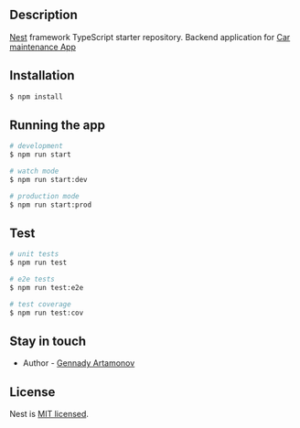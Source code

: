 ## Description

[Nest](https://github.com/nestjs/nest) framework TypeScript starter repository.
Backend application for [Car maintenance App](https://github.com/mkinitcpio/car-maintenance)


## Installation

```bash
$ npm install
```

## Running the app

```bash
# development
$ npm run start

# watch mode
$ npm run start:dev

# production mode
$ npm run start:prod
```

## Test

```bash
# unit tests
$ npm run test

# e2e tests
$ npm run test:e2e

# test coverage
$ npm run test:cov
```

## Stay in touch

- Author - [Gennady Artamonov](https://github.com/cyclon-b)

## License

Nest is [MIT licensed](LICENSE).
